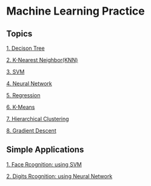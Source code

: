 # Machine Learning Practice

## Topics
[1. Decison Tree](https://github.com/LeoZ123/Machine-Learning-Practice/tree/master/Decision_Tree)</br>

[2. K-Nearest Neighbor(KNN)](https://github.com/LeoZ123/Machine-Learning-Practice/tree/master/K_Nearest_Neighbor(KNN))</br>

[3. SVM](https://github.com/LeoZ123/Machine-Learning-Practice/tree/master/Support_Vector_Machine(SVM))</br>

[4. Neural Network](https://github.com/LeoZ123/Machine-Learning-Practice/tree/master/Neural_Network)</br>

[5. Regression](https://github.com/LeoZ123/Machine-Learning-Practice/tree/master/Regression_Problem)</br>

[6. K-Means](https://github.com/LeoZ123/Machine-Learning-Practice/tree/master/K-means)</br>

[7. Hierarchical Clustering](https://github.com/LeoZ123/Machine-Learning-Practice/tree/master/Hierarchical_Clustering)</br>

[8. Gradient Descent](https://github.com/LeoZ123/Machine-Learning-Practice/tree/master/Gradient_Descent)</br>


## Simple Applications 
[1. Face Rcognition: using SVM](https://github.com/LeoZ123/Machine-Learning-Practice/tree/master/Support_Vector_Machine(SVM))</br>

[2. Digits Rcognition: using Neural Network](https://github.com/LeoZ123/Machine-Learning-Practice/tree/master/Neural_Network)</br>
